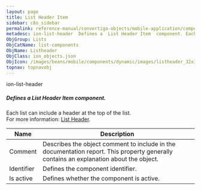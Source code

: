```yaml
---
layout: page
title: List Header Item
sidebar: c8o_sidebar
permalink: reference-manual/convertigo-objects/mobile-application/components/list-components/list-header-item/
metadesc: ion-list-header  Defines a  List Header Item  component. Each list can include a header at the top of the list.  For more information  <a href='https 
ObjGroup: Lists
ObjCatName: list-components
ObjName: Listheader
ObjClass: ion_objects.json
ObjIcon: /images/beans/mobile/components/dynamic/images/listheader_32x32.png
topnav: topnavobj
---
```

ion-list-header<br/>

##### Defines a <i>List Header Item</i> component.<br/>
Each list can include a header at the top of the list.<br/>
 For more information: <a href='https://ionicframework.com/docs/v3/components/#list-headers'>List Header</a>.

Name | Description 
--- | ---
Comment | Describes the object comment to include in the documentation report.  This property generally contains an explanation about the object. 
Identifier | Defines the component identifier.  
Is active | Defines whether the component is active. 

